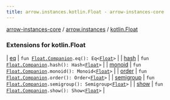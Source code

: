 ```yaml
---
title: arrow.instances.kotlin.Float - arrow-instances-core
---
```


[arrow-instances-core](../../index.html) / [arrow.instances](../index.html) / [kotlin.Float](./index.html)

### Extensions for kotlin.Float

| [eq](eq.html) | `fun `[`Float.Companion`](https://kotlinlang.org/api/latest/jvm/stdlib/kotlin/-float/-companion/index.html)`.eq(): Eq<`[`Float`](https://kotlinlang.org/api/latest/jvm/stdlib/kotlin/-float/index.html)`>` |
| [hash](hash.html) | `fun `[`Float.Companion`](https://kotlinlang.org/api/latest/jvm/stdlib/kotlin/-float/-companion/index.html)`.hash(): Hash<`[`Float`](https://kotlinlang.org/api/latest/jvm/stdlib/kotlin/-float/index.html)`>` |
| [monoid](monoid.html) | `fun `[`Float.Companion`](https://kotlinlang.org/api/latest/jvm/stdlib/kotlin/-float/-companion/index.html)`.monoid(): Monoid<`[`Float`](https://kotlinlang.org/api/latest/jvm/stdlib/kotlin/-float/index.html)`>` |
| [order](order.html) | `fun `[`Float.Companion`](https://kotlinlang.org/api/latest/jvm/stdlib/kotlin/-float/-companion/index.html)`.order(): Order<`[`Float`](https://kotlinlang.org/api/latest/jvm/stdlib/kotlin/-float/index.html)`>` |
| [semigroup](semigroup.html) | `fun `[`Float.Companion`](https://kotlinlang.org/api/latest/jvm/stdlib/kotlin/-float/-companion/index.html)`.semigroup(): Semigroup<`[`Float`](https://kotlinlang.org/api/latest/jvm/stdlib/kotlin/-float/index.html)`>` |
| [show](show.html) | `fun `[`Float.Companion`](https://kotlinlang.org/api/latest/jvm/stdlib/kotlin/-float/-companion/index.html)`.show(): Show<`[`Float`](https://kotlinlang.org/api/latest/jvm/stdlib/kotlin/-float/index.html)`>` |

